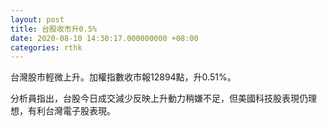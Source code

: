 ```yaml
---
layout: post
title: 台股收市升0.5%
date: 2020-08-10 14:30:17.000000000 +08:00
categories: rthk
---
```


台灣股市輕微上升。加權指數收市報12894點，升0.51%。

分析員指出，台股今日成交減少反映上升動力稍嫌不足，但美國科技股表現仍理想，有利台灣電子股表現。
